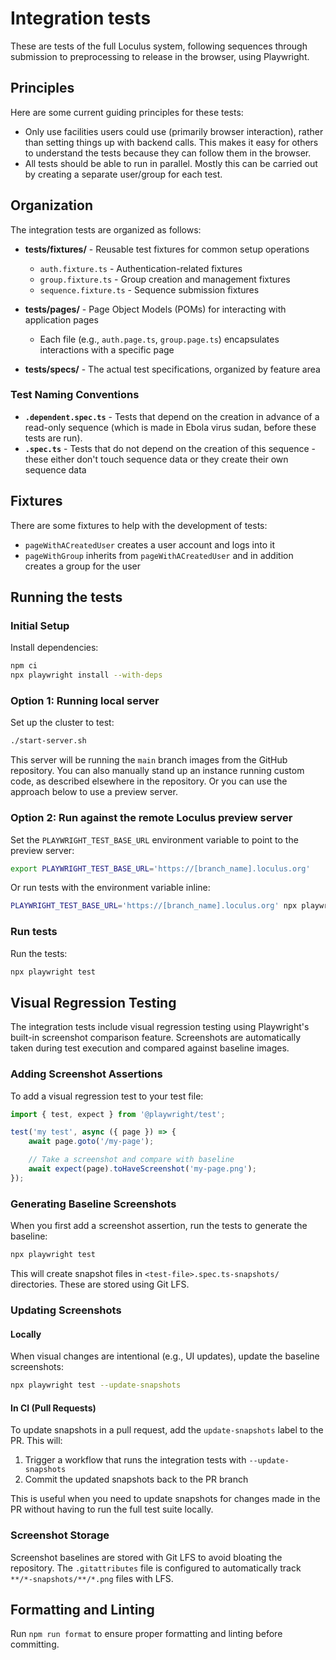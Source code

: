 # Integration tests

These are tests of the full Loculus system, following sequences through submission to preprocessing to release in the browser, using Playwright.

## Principles

Here are some current guiding principles for these tests:

- Only use facilities users could use (primarily browser interaction), rather than setting things up with backend calls. This makes it easy for others to understand the tests because they can follow them in the browser.
- All tests should be able to run in parallel. Mostly this can be carried out by creating a separate user/group for each test.

## Organization

The integration tests are organized as follows:

- **tests/fixtures/** - Reusable test fixtures for common setup operations
    - `auth.fixture.ts` - Authentication-related fixtures
    - `group.fixture.ts` - Group creation and management fixtures
    - `sequence.fixture.ts` - Sequence submission fixtures

- **tests/pages/** - Page Object Models (POMs) for interacting with application pages
    - Each file (e.g., `auth.page.ts`, `group.page.ts`) encapsulates interactions with a specific page

- **tests/specs/** - The actual test specifications, organized by feature area

### Test Naming Conventions

- **`.dependent.spec.ts`** - Tests that depend on the creation in advance of a read-only sequence (which is made in Ebola virus sudan, before these tests are run).
- **`.spec.ts`** - Tests that do not depend on the creation of this sequence - these either don't touch sequence data or they create their own sequence data

## Fixtures

There are some fixtures to help with the development of tests:

- `pageWithACreatedUser` creates a user account and logs into it
- `pageWithGroup` inherits from `pageWithACreatedUser` and in addition creates a group for the user

## Running the tests

### Initial Setup

Install dependencies:

```sh
npm ci
npx playwright install --with-deps
```

### Option 1: Running local server

Set up the cluster to test:

```sh
./start-server.sh
```

This server will be running the `main` branch images from the GitHub repository. You can also manually stand up an instance running custom code, as described elsewhere in the repository. Or you can use the approach below to use a preview server.

### Option 2: Run against the remote Loculus preview server

Set the `PLAYWRIGHT_TEST_BASE_URL` environment variable to point to the preview server:

```sh
export PLAYWRIGHT_TEST_BASE_URL='https://[branch_name].loculus.org'
```

Or run tests with the environment variable inline:

```sh
PLAYWRIGHT_TEST_BASE_URL='https://[branch_name].loculus.org' npx playwright test
```

### Run tests

Run the tests:

```sh
npx playwright test
```

## Visual Regression Testing

The integration tests include visual regression testing using Playwright's built-in screenshot comparison feature. Screenshots are automatically taken during test execution and compared against baseline images.

### Adding Screenshot Assertions

To add a visual regression test to your test file:

```typescript
import { test, expect } from '@playwright/test';

test('my test', async ({ page }) => {
    await page.goto('/my-page');

    // Take a screenshot and compare with baseline
    await expect(page).toHaveScreenshot('my-page.png');
});
```

### Generating Baseline Screenshots

When you first add a screenshot assertion, run the tests to generate the baseline:

```sh
npx playwright test
```

This will create snapshot files in `<test-file>.spec.ts-snapshots/` directories. These are stored using Git LFS.

### Updating Screenshots

#### Locally

When visual changes are intentional (e.g., UI updates), update the baseline screenshots:

```sh
npx playwright test --update-snapshots
```

#### In CI (Pull Requests)

To update snapshots in a pull request, add the `update-snapshots` label to the PR. This will:

1. Trigger a workflow that runs the integration tests with `--update-snapshots`
2. Commit the updated snapshots back to the PR branch

This is useful when you need to update snapshots for changes made in the PR without having to run the full test suite locally.

### Screenshot Storage

Screenshot baselines are stored with Git LFS to avoid bloating the repository. The `.gitattributes` file is configured to automatically track `**/*-snapshots/**/*.png` files with LFS.

## Formatting and Linting

Run `npm run format` to ensure proper formatting and linting before committing.
